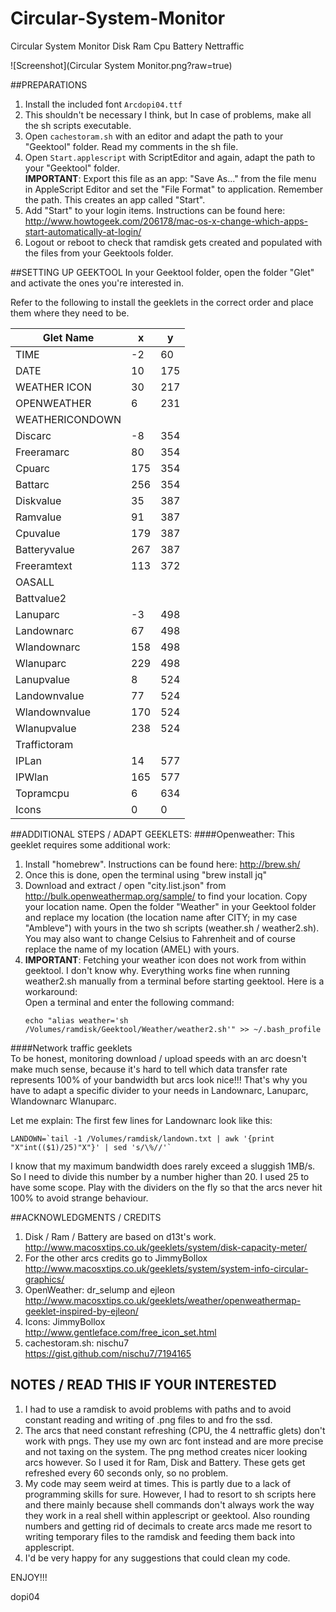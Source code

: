 # Circular-System-Monitor
Circular System Monitor Disk Ram Cpu Battery Nettraffic

![Screenshot](Circular System Monitor.png?raw=true)

##PREPARATIONS

1. Install the included font `Arcdopi04.ttf`
2. This shouldn't be necessary I think,  but In case of problems, make all the sh scripts executable.
3. Open `cachestoram.sh` with an editor and adapt the path to your "Geektool" folder. Read my comments in the sh file.
4. Open `Start.applescript` with ScriptEditor and again, adapt the path to your "Geektool" folder.   
    **IMPORTANT**: Export this file as an app: "Save As..." from the file menu in AppleScript Editor and set the "File Format" to application. Remember the path. This creates an app called "Start".
5. Add "Start" to your login items.  Instructions can be found here: http://www.howtogeek.com/206178/mac-os-x-change-which-apps-start-automatically-at-login/
6. Logout or reboot to check that ramdisk gets created and populated with the files from your Geektools folder.

##SETTING UP GEEKTOOL
In your Geektool folder, open the folder "Glet" and activate the ones you're interested in.
  
Refer to the following to install the geeklets in the correct order and place them where they need to be.  

Glet Name|x|y
---|---|---
TIME|-2|60
DATE|10|175
WEATHER ICON|30|217
OPENWEATHER|6|231
WEATHERICONDOWN||
Discarc|-8|354
Freeramarc|80|354
Cpuarc|175|354
Battarc|256|354
Diskvalue|35|387
Ramvalue|91|387
Cpuvalue|179|387
Batteryvalue|267|387
Freeramtext|113|372
OASALL||
Battvalue2||
Lanuparc|-3|498
Landownarc|67|498
Wlandownarc|158|498
Wlanuparc|229|498
Lanupvalue|8|524
Landownvalue|77|524
Wlandownvalue|170|524
Wlanupvalue|238|524
Traffictoram||
IPLan|14|577  
IPWlan|165|577  
Topramcpu|6|634  
Icons|0|0


##ADDITIONAL STEPS / ADAPT GEEKLETS:
####Openweather: This geeklet requires some additional work:   
1. Install "homebrew". Instructions can be found here: http://brew.sh/ 
2. Once this is done, open the terminal using  "brew install jq"  
3. Download and extract / open  "city.list.json" from http://bulk.openweathermap.org/sample/ to find your location. Copy your location name. 
   Open the folder "Weather" in your Geektool folder and replace my location (the location name after CITY; in my case "Ambleve") with yours in the two sh scripts (weather.sh / weather2.sh). 
   You may also want to change Celsius to Fahrenheit and of course replace the name of my location (AMEL) with yours.  
4. **IMPORTANT**: Fetching your weather icon does not work from within geektool. I don't know why. 
   Everything works fine when running weather2.sh manually from a terminal before starting geektool. Here is a workaround:    
    Open a terminal and enter the following command: 
    ```
    echo "alias weather='sh /Volumes/ramdisk/Geektool/Weather/weather2.sh'" >> ~/.bash_profile
    ```
 

####Network traffic geeklets  
To be honest, monitoring download / upload speeds with an arc doesn't make much sense, because it's hard to tell which data transfer rate represents 100% of your bandwidth but arcs look nice!!! That's why you have to adapt a specific divider to your needs in Landownarc, Lanuparc, Wlandownarc Wlanuparc.     

Let me explain: The first few lines for Landownarc look like this: 
```
LANDOWN=`tail -1 /Volumes/ramdisk/landown.txt | awk '{print "X"int(($1)/25)"X"}' | sed 's/\%//'`
```
I know that my maximum bandwidth does rarely exceed a sluggish 1MB/s. So I need to divide this number by a number higher than 20. I used 25 to have some scope. Play with the dividers on the fly so that the arcs never hit 100% to avoid strange behaviour.

##ACKNOWLEDGMENTS / CREDITS

1. Disk / Ram / Battery are based on d13t's work.  
http://www.macosxtips.co.uk/geeklets/system/disk-capacity-meter/
2. For the other arcs credits go to JimmyBollox  
http://www.macosxtips.co.uk/geeklets/system/system-info-circular-graphics/
3. OpenWeather: dr_selump and ejleon  
http://www.macosxtips.co.uk/geeklets/weather/openweathermap-geeklet-inspired-by-ejleon/
4. Icons: JimmyBollox  
http://www.gentleface.com/free_icon_set.html
5. cachestoram.sh: nischu7  
https://gist.github.com/nischu7/7194165

## NOTES / READ THIS IF YOUR INTERESTED

1. I had to use a ramdisk to avoid problems with paths and to avoid constant reading and writing of .png files to and fro the ssd.
2. The arcs that need constant refreshing (CPU, the 4 nettraffic glets) don't work with pngs. They use my own arc font instead and are more precise and not taxing on the system. The png method creates nicer looking arcs however. So I used it for Ram, Disk and Battery. These gets get refreshed every 60 seconds only, so no problem.
3. My code may seem weird at times. This is partly due to a lack of programming skills for sure.  However, I had to resort to sh scripts here and there mainly because shell commands don't always work the way they work in a real shell within applescript or geektool. Also rounding numbers and getting rid of decimals to create arcs made me resort to writing temporary files to the ramdisk and feeding them back into applescript.
4. I'd be very happy for any suggestions that could clean my code.

ENJOY!!!

dopi04     
